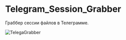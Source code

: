 # Telegram_Session_Grabber
Граббер сессии файлов в Телеграмме.

![TelegaGrabber](https://image.ibb.co/j76zid/Screenshot_1.png)
